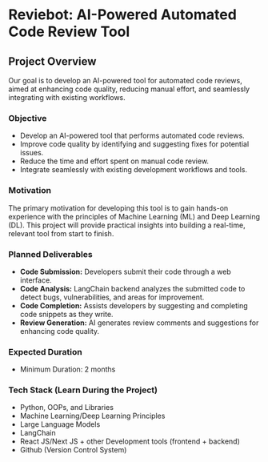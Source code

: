 # Reviebot: AI-Powered Automated Code Review Tool

## Project Overview

Our goal is to develop an AI-powered tool for automated code reviews, aimed at enhancing code quality, reducing manual effort, and seamlessly integrating with existing workflows.

### Objective

- Develop an AI-powered tool that performs automated code reviews.
- Improve code quality by identifying and suggesting fixes for potential issues.
- Reduce the time and effort spent on manual code review.
- Integrate seamlessly with existing development workflows and tools.

### Motivation

The primary motivation for developing this tool is to gain hands-on experience with the principles of Machine Learning (ML) and Deep Learning (DL). This project will provide practical insights into building a real-time, relevant tool from start to finish.

### Planned Deliverables

- **Code Submission:** Developers submit their code through a web interface.
- **Code Analysis:** LangChain backend analyzes the submitted code to detect bugs, vulnerabilities, and areas for improvement.
- **Code Completion:** Assists developers by suggesting and completing code snippets as they write.
- **Review Generation:** AI generates review comments and suggestions for enhancing code quality.

### Expected Duration

- Minimum Duration: 2 months

### Tech Stack (Learn During the Project)

- Python, OOPs, and Libraries
- Machine Learning/Deep Learning Principles
- Large Language Models
- LangChain
- React JS/Next JS + other Development tools (frontend + backend)
- Github (Version Control System)
